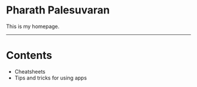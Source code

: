 # Pharath Palesuvaran 

This is my homepage.  

---

# Contents

- Cheatsheets
- Tips and tricks for using apps
